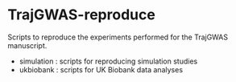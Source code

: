 # TrajGWAS-reproduce

Scripts to reproduce the experiments performed for the TrajGWAS manuscript. 

- simulation : scripts for reproducing simulation studies
- ukbiobank : scripts for UK Biobank data analyses
